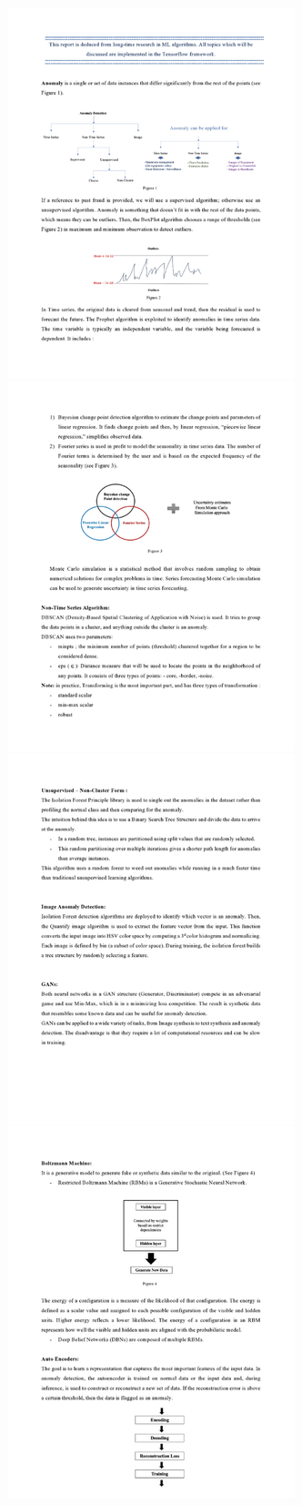 ![Alt text](page0001-2.jpg) 
![Alt text](page0002-1.jpg) 
![Alt text](page0003-1.jpg) 
![Alt text](page0004-1.jpg)